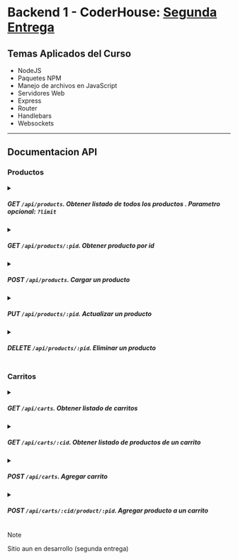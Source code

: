 # Backend 1 - CoderHouse: [Segunda Entrega](https://github.com/ezeledesma/proyecto-backend-1)

## Temas Aplicados del Curso
* NodeJS
* Paquetes NPM
* Manejo de archivos en JavaScript
* Servidores Web
* Express
* Router
* Handlebars
* Websockets

------

## Documentacion API

### Productos

<details>
<summary>

##### GET ```/api/products```. Obtener listado de todos los productos . Parametro opcional: ```?limit```
</summary>

**Ejemplo**
```
http://localhost:8080/api/products
http://localhost:8080/api/products?limit=3
```
</details>

<details>
<summary>

##### GET ```/api/products/:pid```. Obtener producto por id 
</summary>

**Ejemplo**
```
http://localhost:8080/api/products/3
```
</details>

<details>
<summary>

##### POST ```/api/products```. Cargar un producto
</summary>

**Ejemplo**
```
http://localhost:8080/api/products
```
**Body**
```javascript
{
	"title": "Yerba",
	"description": "Yerba palo",
	"code": "ybp01",
	"price": 100,
	"status": false,
	"stock": 5,
	"category": "Yerba",
	"thumbnails": []
}
```
</details>

<details>
<summary>

##### PUT ```/api/products/:pid```. Actualizar un producto
</summary>

**Ejemplo**
```
http://localhost:8080/api/products/1
```
**Body**
```javascript
{
	"title": "Fideos",
	"description": "Alimento",
	"code": "fd01",
	"price": 300,
	"status": true,
	"stock": 10,
	"category": "Pastas",
	"thumbnails": ["imagen-fideos-1.png","imagen-fideos-2.png"]
}
```
</details>

<details>
<summary>

##### DELETE ```/api/products/:pid```. Eliminar un producto
</summary>

**Ejemplo**
```
http://localhost:8080/api/products/2
```
</details>

### Carritos

<details>
<summary>

##### GET ```/api/carts```. Obtener listado de carritos
</summary>

**Ejemplo**
```
http://localhost:8080/api/carts
```
</details>

<details>
<summary>

##### GET ```/api/carts/:cid```. Obtener listado de productos de un carrito
</summary>

**Ejemplo**
```
http://localhost:8080/api/carts/2
```
</details>

<details>
<summary>

##### POST ```/api/carts```. Agregar carrito
</summary>

**Ejemplo**
```
http://localhost:8080/api/carts
```
**Body**
```javascript
[
	{
		"id": "2",
		"quantity": 4
	},
	{
		"id":"3",
		"quantity": 2
	}
]
```
</details>

<details>
<summary>

##### POST ```/api/carts/:cid/product/:pid```. Agregar producto a un carrito
</summary>

**Ejemplo**
```
http://localhost:8080/api/carts/2/product/1
```
</details>

> [!NOTE]
> Sitio aun en desarrollo (segunda entrega)
